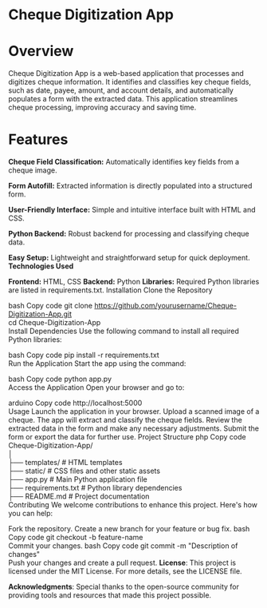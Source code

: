 # Cheque Digitization App
# Overview
Cheque Digitization App is a web-based application that processes and digitizes cheque information. It identifies and classifies key cheque fields, such as date, payee, amount, and account details, and automatically populates a form with the extracted data. This application streamlines cheque processing, improving accuracy and saving time.

# Features
**Cheque Field Classification:** Automatically identifies key fields from a cheque image.

**Form Autofill:** Extracted information is directly populated into a structured form.

**User-Friendly Interface:** Simple and intuitive interface built with HTML and CSS.

**Python Backend:** Robust backend for processing and classifying cheque data.

**Easy Setup:** Lightweight and straightforward setup for quick deployment.
**Technologies Used**

**Frontend:** HTML, CSS
**Backend:** Python
**Libraries:** Required Python libraries are listed in requirements.txt.
Installation
Clone the Repository

bash
Copy code
git clone https://github.com/yourusername/Cheque-Digitization-App.git  
cd Cheque-Digitization-App  
Install Dependencies
Use the following command to install all required Python libraries:

bash
Copy code
pip install -r requirements.txt  
Run the Application
Start the app using the command:

bash
Copy code
python app.py  
Access the Application
Open your browser and go to:

arduino
Copy code
http://localhost:5000  
Usage
Launch the application in your browser.
Upload a scanned image of a cheque.
The app will extract and classify the cheque fields.
Review the extracted data in the form and make any necessary adjustments.
Submit the form or export the data for further use.
Project Structure
php
Copy code
Cheque-Digitization-App/  
│  
├── templates/         # HTML templates  
├── static/            # CSS files and other static assets  
├── app.py             # Main Python application file  
├── requirements.txt   # Python library dependencies  
├── README.md          # Project documentation  
Contributing
We welcome contributions to enhance this project. Here's how you can help:

Fork the repository.
Create a new branch for your feature or bug fix.
bash
Copy code
git checkout -b feature-name  
Commit your changes.
bash
Copy code
git commit -m "Description of changes"  
Push your changes and create a pull request.
**License**:
This project is licensed under the MIT License. For more details, see the LICENSE file.

**Acknowledgments**:
Special thanks to the open-source community for providing tools and resources that made this project possible.


